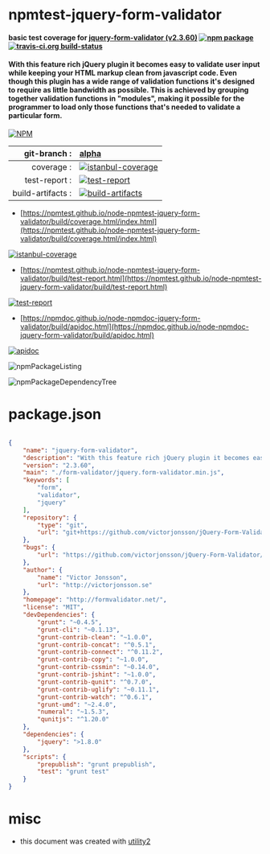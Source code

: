 # npmtest-jquery-form-validator

#### basic test coverage for  [jquery-form-validator (v2.3.60)](http://formvalidator.net/)  [![npm package](https://img.shields.io/npm/v/npmtest-jquery-form-validator.svg?style=flat-square)](https://www.npmjs.org/package/npmtest-jquery-form-validator) [![travis-ci.org build-status](https://api.travis-ci.org/npmtest/node-npmtest-jquery-form-validator.svg)](https://travis-ci.org/npmtest/node-npmtest-jquery-form-validator)

#### With this feature rich jQuery plugin it becomes easy to validate user input while keeping your HTML markup clean from javascript code. Even though this plugin has a wide range of validation functions it's designed to require as little bandwidth as possible. This is achieved by grouping together validation functions in "modules", making it possible for the programmer to load only those functions that's needed to validate a particular form.

[![NPM](https://nodei.co/npm/jquery-form-validator.png?downloads=true&downloadRank=true&stars=true)](https://www.npmjs.com/package/jquery-form-validator)

| git-branch : | [alpha](https://github.com/npmtest/node-npmtest-jquery-form-validator/tree/alpha)|
|--:|:--|
| coverage : | [![istanbul-coverage](https://npmtest.github.io/node-npmtest-jquery-form-validator/build/coverage.badge.svg)](https://npmtest.github.io/node-npmtest-jquery-form-validator/build/coverage.html/index.html)|
| test-report : | [![test-report](https://npmtest.github.io/node-npmtest-jquery-form-validator/build/test-report.badge.svg)](https://npmtest.github.io/node-npmtest-jquery-form-validator/build/test-report.html)|
| build-artifacts : | [![build-artifacts](https://npmtest.github.io/node-npmtest-jquery-form-validator/glyphicons_144_folder_open.png)](https://github.com/npmtest/node-npmtest-jquery-form-validator/tree/gh-pages/build)|

- [https://npmtest.github.io/node-npmtest-jquery-form-validator/build/coverage.html/index.html](https://npmtest.github.io/node-npmtest-jquery-form-validator/build/coverage.html/index.html)

[![istanbul-coverage](https://npmtest.github.io/node-npmtest-jquery-form-validator/build/screenCapture.buildCi.browser.%252Ftmp%252Fbuild%252Fcoverage.lib.html.png)](https://npmtest.github.io/node-npmtest-jquery-form-validator/build/coverage.html/index.html)

- [https://npmtest.github.io/node-npmtest-jquery-form-validator/build/test-report.html](https://npmtest.github.io/node-npmtest-jquery-form-validator/build/test-report.html)

[![test-report](https://npmtest.github.io/node-npmtest-jquery-form-validator/build/screenCapture.buildCi.browser.%252Ftmp%252Fbuild%252Ftest-report.html.png)](https://npmtest.github.io/node-npmtest-jquery-form-validator/build/test-report.html)

- [https://npmdoc.github.io/node-npmdoc-jquery-form-validator/build/apidoc.html](https://npmdoc.github.io/node-npmdoc-jquery-form-validator/build/apidoc.html)

[![apidoc](https://npmdoc.github.io/node-npmdoc-jquery-form-validator/build/screenCapture.buildCi.browser.%252Ftmp%252Fbuild%252Fapidoc.html.png)](https://npmdoc.github.io/node-npmdoc-jquery-form-validator/build/apidoc.html)

![npmPackageListing](https://npmtest.github.io/node-npmtest-jquery-form-validator/build/screenCapture.npmPackageListing.svg)

![npmPackageDependencyTree](https://npmtest.github.io/node-npmtest-jquery-form-validator/build/screenCapture.npmPackageDependencyTree.svg)



# package.json

```json

{
    "name": "jquery-form-validator",
    "description": "With this feature rich jQuery plugin it becomes easy to validate user input while keeping your HTML markup clean from javascript code. Even though this plugin has a wide range of validation functions it's designed to require as little bandwidth as possible. This is achieved by grouping together validation functions in \"modules\", making it possible for the programmer to load only those functions that's needed to validate a particular form.",
    "version": "2.3.60",
    "main": "./form-validator/jquery.form-validator.min.js",
    "keywords": [
        "form",
        "validator",
        "jquery"
    ],
    "repository": {
        "type": "git",
        "url": "git+https://github.com/victorjonsson/jQuery-Form-Validator.git"
    },
    "bugs": {
        "url": "https://github.com/victorjonsson/jQuery-Form-Validator/issues"
    },
    "author": {
        "name": "Victor Jonsson",
        "url": "http://victorjonsson.se"
    },
    "homepage": "http://formvalidator.net/",
    "license": "MIT",
    "devDependencies": {
        "grunt": "~0.4.5",
        "grunt-cli": "~0.1.13",
        "grunt-contrib-clean": "~1.0.0",
        "grunt-contrib-concat": "^0.5.1",
        "grunt-contrib-connect": "^0.11.2",
        "grunt-contrib-copy": "~1.0.0",
        "grunt-contrib-cssmin": "~0.14.0",
        "grunt-contrib-jshint": "~1.0.0",
        "grunt-contrib-qunit": "^0.7.0",
        "grunt-contrib-uglify": "~0.11.1",
        "grunt-contrib-watch": "^0.6.1",
        "grunt-umd": "~2.4.0",
        "numeral": "~1.5.3",
        "qunitjs": "^1.20.0"
    },
    "dependencies": {
        "jquery": ">1.8.0"
    },
    "scripts": {
        "prepublish": "grunt prepublish",
        "test": "grunt test"
    }
}
```



# misc
- this document was created with [utility2](https://github.com/kaizhu256/node-utility2)
